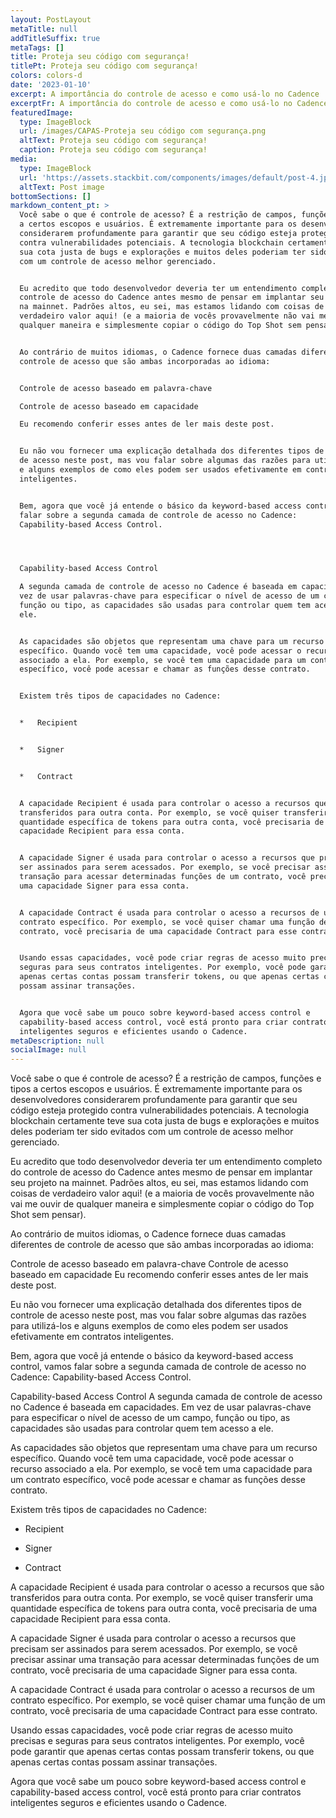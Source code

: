 ```yaml
---
layout: PostLayout
metaTitle: null
addTitleSuffix: true
metaTags: []
title: Proteja seu código com segurança!
titlePt: Proteja seu código com segurança!
colors: colors-d
date: '2023-01-10'
excerpt: A importância do controle de acesso e como usá-lo no Cadence
excerptFr: A importância do controle de acesso e como usá-lo no Cadence
featuredImage:
  type: ImageBlock
  url: /images/CAPAS-Proteja seu código com segurança.png
  altText: Proteja seu código com segurança!
  caption: Proteja seu código com segurança!
media:
  type: ImageBlock
  url: 'https://assets.stackbit.com/components/images/default/post-4.jpeg'
  altText: Post image
bottomSections: []
markdown_content_pt: >
  Você sabe o que é controle de acesso? É a restrição de campos, funções e tipos
  a certos escopos e usuários. É extremamente importante para os desenvolvedores
  considerarem profundamente para garantir que seu código esteja protegido
  contra vulnerabilidades potenciais. A tecnologia blockchain certamente teve
  sua cota justa de bugs e explorações e muitos deles poderiam ter sido evitados
  com um controle de acesso melhor gerenciado.


  Eu acredito que todo desenvolvedor deveria ter um entendimento completo do
  controle de acesso do Cadence antes mesmo de pensar em implantar seu projeto
  na mainnet. Padrões altos, eu sei, mas estamos lidando com coisas de
  verdadeiro valor aqui! (e a maioria de vocês provavelmente não vai me ouvir de
  qualquer maneira e simplesmente copiar o código do Top Shot sem pensar).


  Ao contrário de muitos idiomas, o Cadence fornece duas camadas diferentes de
  controle de acesso que são ambas incorporadas ao idioma:


  Controle de acesso baseado em palavra-chave

  Controle de acesso baseado em capacidade

  Eu recomendo conferir esses antes de ler mais deste post.


  Eu não vou fornecer uma explicação detalhada dos diferentes tipos de controle
  de acesso neste post, mas vou falar sobre algumas das razões para utilizá-los
  e alguns exemplos de como eles podem ser usados ​​efetivamente em contratos
  inteligentes.


  Bem, agora que você já entende o básico da keyword-based access control, vamos
  falar sobre a segunda camada de controle de acesso no Cadence:
  Capability-based Access Control.




  Capability-based Access Control

  A segunda camada de controle de acesso no Cadence é baseada em capacidades. Em
  vez de usar palavras-chave para especificar o nível de acesso de um campo,
  função ou tipo, as capacidades são usadas para controlar quem tem acesso a
  ele.


  As capacidades são objetos que representam uma chave para um recurso
  específico. Quando você tem uma capacidade, você pode acessar o recurso
  associado a ela. Por exemplo, se você tem uma capacidade para um contrato
  específico, você pode acessar e chamar as funções desse contrato.


  Existem três tipos de capacidades no Cadence:


  *   Recipient


  *   Signer


  *   Contract


  A capacidade Recipient é usada para controlar o acesso a recursos que são
  transferidos para outra conta. Por exemplo, se você quiser transferir uma
  quantidade específica de tokens para outra conta, você precisaria de uma
  capacidade Recipient para essa conta.


  A capacidade Signer é usada para controlar o acesso a recursos que precisam
  ser assinados para serem acessados. Por exemplo, se você precisar assinar uma
  transação para acessar determinadas funções de um contrato, você precisaria de
  uma capacidade Signer para essa conta.


  A capacidade Contract é usada para controlar o acesso a recursos de um
  contrato específico. Por exemplo, se você quiser chamar uma função de um
  contrato, você precisaria de uma capacidade Contract para esse contrato.


  Usando essas capacidades, você pode criar regras de acesso muito precisas e
  seguras para seus contratos inteligentes. Por exemplo, você pode garantir que
  apenas certas contas possam transferir tokens, ou que apenas certas contas
  possam assinar transações.


  Agora que você sabe um pouco sobre keyword-based access control e
  capability-based access control, você está pronto para criar contratos
  inteligentes seguros e eficientes usando o Cadence.
metaDescription: null
socialImage: null
---
```

Você sabe o que é controle de acesso? É a restrição de campos, funções e tipos a certos escopos e usuários. É extremamente importante para os desenvolvedores considerarem profundamente para garantir que seu código esteja protegido contra vulnerabilidades potenciais. A tecnologia blockchain certamente teve sua cota justa de bugs e explorações e muitos deles poderiam ter sido evitados com um controle de acesso melhor gerenciado.

Eu acredito que todo desenvolvedor deveria ter um entendimento completo do controle de acesso do Cadence antes mesmo de pensar em implantar seu projeto na mainnet. Padrões altos, eu sei, mas estamos lidando com coisas de verdadeiro valor aqui! (e a maioria de vocês provavelmente não vai me ouvir de qualquer maneira e simplesmente copiar o código do Top Shot sem pensar).

Ao contrário de muitos idiomas, o Cadence fornece duas camadas diferentes de controle de acesso que são ambas incorporadas ao idioma:

Controle de acesso baseado em palavra-chave
Controle de acesso baseado em capacidade
Eu recomendo conferir esses antes de ler mais deste post.

Eu não vou fornecer uma explicação detalhada dos diferentes tipos de controle de acesso neste post, mas vou falar sobre algumas das razões para utilizá-los e alguns exemplos de como eles podem ser usados ​​efetivamente em contratos inteligentes.

Bem, agora que você já entende o básico da keyword-based access control, vamos falar sobre a segunda camada de controle de acesso no Cadence: Capability-based Access Control.




Capability-based Access Control
A segunda camada de controle de acesso no Cadence é baseada em capacidades. Em vez de usar palavras-chave para especificar o nível de acesso de um campo, função ou tipo, as capacidades são usadas para controlar quem tem acesso a ele.

As capacidades são objetos que representam uma chave para um recurso específico. Quando você tem uma capacidade, você pode acessar o recurso associado a ela. Por exemplo, se você tem uma capacidade para um contrato específico, você pode acessar e chamar as funções desse contrato.

Existem três tipos de capacidades no Cadence:

*   Recipient

*   Signer

*   Contract

A capacidade Recipient é usada para controlar o acesso a recursos que são transferidos para outra conta. Por exemplo, se você quiser transferir uma quantidade específica de tokens para outra conta, você precisaria de uma capacidade Recipient para essa conta.

A capacidade Signer é usada para controlar o acesso a recursos que precisam ser assinados para serem acessados. Por exemplo, se você precisar assinar uma transação para acessar determinadas funções de um contrato, você precisaria de uma capacidade Signer para essa conta.

A capacidade Contract é usada para controlar o acesso a recursos de um contrato específico. Por exemplo, se você quiser chamar uma função de um contrato, você precisaria de uma capacidade Contract para esse contrato.

Usando essas capacidades, você pode criar regras de acesso muito precisas e seguras para seus contratos inteligentes. Por exemplo, você pode garantir que apenas certas contas possam transferir tokens, ou que apenas certas contas possam assinar transações.

Agora que você sabe um pouco sobre keyword-based access control e capability-based access control, você está pronto para criar contratos inteligentes seguros e eficientes usando o Cadence.

